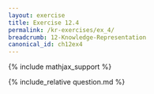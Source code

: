 ```yaml
---
layout: exercise
title: Exercise 12.4
permalink: /kr-exercises/ex_4/
breadcrumb: 12-Knowledge-Representation
canonical_id: ch12ex4
---
```


{% include mathjax_support %}
<div id="hiddden">{% include_relative question.md %}</div>